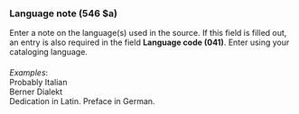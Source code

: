 ### Language note (546 $a)

Enter a note on the language(s) used in the source. If this field is filled out, an entry is also required in the field **Language code (041)**. Enter using your cataloging language.

####

_Examples_:  
Probably Italian  
Berner Dialekt  
Dedication in Latin. Preface in German.